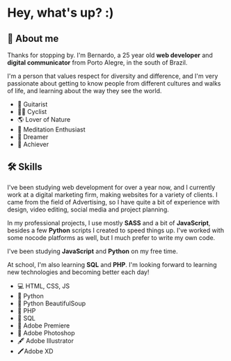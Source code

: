 <!--### Welcome to my page 👋 -->

<h1>Hey, what's up? :)</h1>

<!--**herr-berna/herr-berna** is a ✨ _special_ ✨ repository because its `README.md` (this file) appears on your GitHub profile. -->

<h2>🌌 About me</h2>

Thanks for stopping by. I'm Bernardo, a 25 year old **web developer** and **digital communicator** from Porto Alegre, in the south of Brazil. 

I'm a person that values respect for diversity and difference, and I'm very passionate about getting to know people from different cultures and walks of life, and learning about the way they see the world. 

<ul>
  <li>🎸 Guitarist</li>
  <li>🚴🏼 Cyclist</li>
  <li>🌎 Lover of Nature</li>
  <li>🍃 Meditation Enthusiast</li>
  <li>🌟 Dreamer</li>
  <li>🏹 Achiever</li>
</ul>


<h2>🛠 Skills</h2>

I've been studying web development for over a year now, and I currently work at a digital marketing firm, making websites for a variety of clients. I came from the field of Advertising, so I have quite a bit of experience with design, video editing, social media and project planning. 

In my professional projects, I use mostly **SASS** and a bit of **JavaScript**, besides a few **Python** scripts I created to speed things up. I've worked with some nocode platforms as well, but I much prefer to write my own code.

I've been studying **JavaScript** and **Python** on my free time.

At school, I'm also learning **SQL** and **PHP**. I'm looking forward to learning new technologies and becoming better each day!

<ul>
  <li>💻 HTML, CSS, JS</li>
  <li>🐍 Python</li>
<li>🔎 Python BeautifulSoup</li>
<li>🐘 PHP</li>
<li>🧱 SQL</li>
<li>🎥 Adobe Premiere</li>
<li>📸 Adobe Photoshop</li>
<li>🖋 Adobe Illustrator</li>
<li>🖍Adobe XD</li>

</ul>

